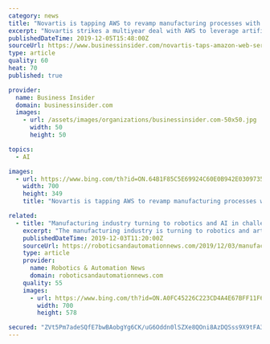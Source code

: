 ```yaml
---
category: news
title: "Novartis is tapping AWS to revamp manufacturing processes with AI and data analytics"
excerpt: "Novartis strikes a multiyear deal with AWS to leverage artificial intelligence and data analytics to revamp the steps involved in drug manufacturing."
publishedDateTime: 2019-12-05T15:48:00Z
sourceUrl: https://www.businessinsider.com/novartis-taps-amazon-web-services-to-improve-manufacturing-process-2019-12
type: article
quality: 60
heat: 70
published: true

provider:
  name: Business Insider
  domain: businessinsider.com
  images:
    - url: /assets/images/organizations/businessinsider.com-50x50.jpg
      width: 50
      height: 50

topics:
  - AI

images:
  - url: https://www.bing.com/th?id=ON.64B1F85C5E69924C60E0B942E0309735
    width: 700
    height: 349
    title: "Novartis is tapping AWS to revamp manufacturing processes with AI and data analytics"

related:
  - title: "Manufacturing industry turning to robotics and AI in challenging economic landscape, says Deloitte"
    excerpt: "The manufacturing industry is turning to robotics and artificial intelligence as well as a range of other strategies to navigate an increasingly challenging economic landscape, according to a report by Deloitte. The management consultancy says that, as the risk of a global economic downturn grows, the industrial manufacturing industry faces a ..."
    publishedDateTime: 2019-12-03T11:20:00Z
    sourceUrl: https://roboticsandautomationnews.com/2019/12/03/manufacturing-industry-turning-to-robotics-and-ai-in-challenging-economic-landscape-says-deloitte/27132/
    type: article
    provider:
      name: Robotics & Automation News
      domain: roboticsandautomationnews.com
    quality: 55
    images:
      - url: https://www.bing.com/th?id=ON.A0FC45226C223CD4A4E67BFF11F60E96
        width: 700
        height: 578

secured: "ZVt5Pm7adeSQfE7bwBAobgYg6CK/uG6Oddn0lSZXe8QOni8AzDQSss9X9tFA3ThLQIPqagUSOpZBL8RviFPO8JYeYXwym0dk55vLSGGKCkZs04dadpidjA6Vet+I9FcC2Jh6L+fXYVU8X/eBu0QqcCtBcABR3Diqcihm+c9LfGs8dh+gVzF+kevRAIC5OshCjAH/G7O7lbBSHftNO6HYGTgnbU4XYuGA3KKUoOi9hpNWiBoUg4h5V7wnNNtHvKHeEw2+2pL0ex9vJV0V0JSyZg==;i9ovlAC6Ob0R+cviwKaCGw=="
---
```


